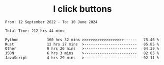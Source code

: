 <h1 align="center">
I click buttons
</h1>

<!--START_SECTION:waka-->

```txt
From: 12 September 2022 - To: 10 June 2024

Total Time: 212 hrs 44 mins

Python             160 hrs 32 mins >>>>>>>>>>>>>>>>>>>------   75.46 %
Rust               12 hrs 27 mins  >------------------------   05.85 %
Other              9 hrs 20 mins   >------------------------   04.39 %
JSON               6 hrs 3 mins    >------------------------   02.85 %
JavaScript         4 hrs 29 mins   >------------------------   02.11 %
```

<!--END_SECTION:waka-->
